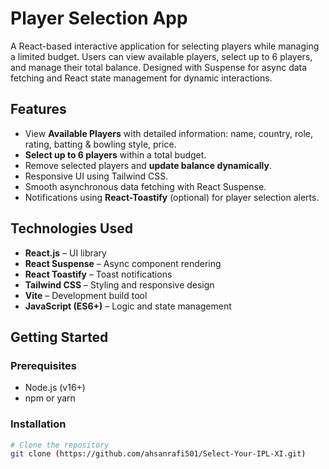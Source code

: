 # Player Selection App

A React-based interactive application for selecting players while managing a limited budget. Users can view available players, select up to 6 players, and manage their total balance. Designed with Suspense for async data fetching and React state management for dynamic interactions.

## Features

- View **Available Players** with detailed information: name, country, role, rating, batting & bowling style, price.
- **Select up to 6 players** within a total budget.
- Remove selected players and **update balance dynamically**.
- Responsive UI using Tailwind CSS.
- Smooth asynchronous data fetching with React Suspense.
- Notifications using **React-Toastify** (optional) for player selection alerts.

## Technologies Used

- **React.js** – UI library
- **React Suspense** – Async component rendering
- **React Toastify** – Toast notifications
- **Tailwind CSS** – Styling and responsive design
- **Vite** – Development build tool
- **JavaScript (ES6+)** – Logic and state management

## Getting Started

### Prerequisites

- Node.js (v16+)
- npm or yarn

### Installation

```bash
# Clone the repository
git clone (https://github.com/ahsanrafi501/Select-Your-IPL-XI.git)

